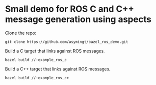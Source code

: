 # Small demo for ROS C and C++ message generation using aspects

Clone the repo:

```
git clone https://github.com/asymingt/bazel_ros_demo.git
```

Build a C target that links against ROS messages.

```
bazel build //:example_ros_c
```

Build a C++ target that links against ROS messages.

```
bazel build //:example_ros_cc
```